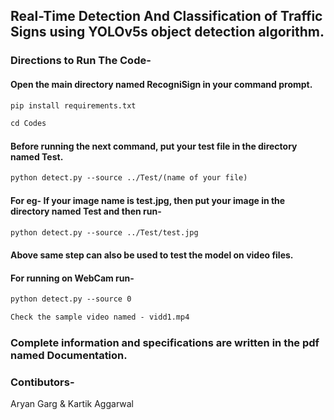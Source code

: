 ## Real-Time Detection And Classification of Traffic Signs using YOLOv5s object detection algorithm.

### Directions to Run The Code-
#### Open the main directory named RecogniSign in your command prompt.
```diff 
pip install requirements.txt
```

```diff 
cd Codes
```
#### Before running the next command, put your test file in the directory named Test.
```diff
python detect.py --source ../Test/(name of your file)
````
#### For eg- If your image name is test.jpg, then put your image in the directory named Test and then run-
```diff
python detect.py --source ../Test/test.jpg
```
#### Above same step can also be used to test the model on video files.
#### For running on WebCam run-
```diff
python detect.py --source 0
```
```diff
Check the sample video named - vidd1.mp4
```
### Complete information and specifications are written in the pdf named Documentation.

### Contibutors-
Aryan Garg & Kartik Aggarwal

